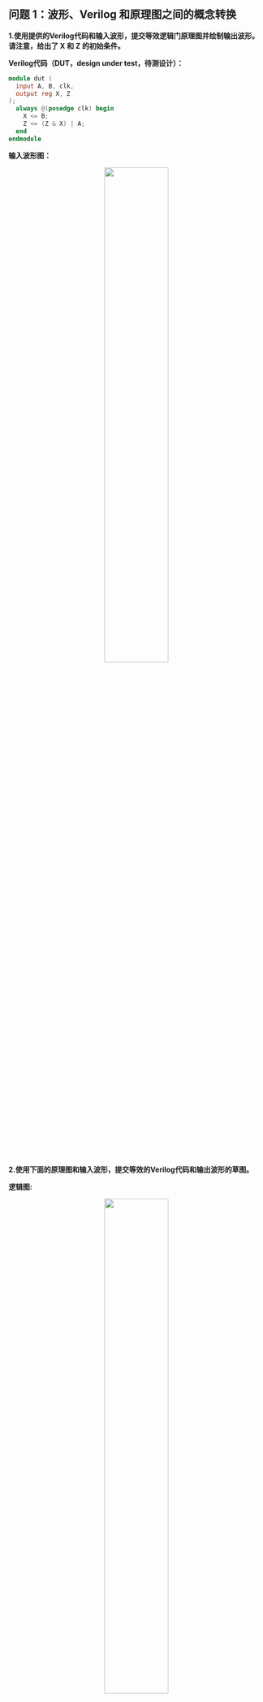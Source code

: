 ## 问题 1：波形、Verilog 和原理图之间的概念转换

**1.使用提供的Verilog代码和输入波形，提交等效逻辑门原理图并绘制输出波形。请注意，给出了 X 和 Z 的初始条件。**

**Verilog代码（DUT，design under test，待测设计）：**

```Verilog
module dut (
  input A, B, clk,
  output reg X, Z
);
  always @(posedge clk) begin
    X <= B;
    Z <= (Z & X) | A;
  end
endmodule
```

**输入波形图：**

<div align=center> <img src="fig/lab_answer_q1_a.png" width = 50%/> </div>

**2.使用下面的原理图和输入波形，提交等效的Verilog代码和输出波形的草图。**

**逻辑图:**

<div align=center> <img src="fig/lab_answer_q1_b_1.png" width = 50%/> </div>

**输入波形图：**

<div align=center> <img src="fig/lab_answer_q1_b_2.png" width = 50%/> </div>

**3.使用下面提供的输入和输出波形，提交等效的原理图和Verilog代码。提示：仅使用1个触发器和1个逻辑门。A是输入，X和Y是输出。**

<div align=center> <img src="fig/lab_answer_q1_c.png" width = 50%/> </div>

## 问题 2：写一个testbench

**使用问题1.1中的Verilog代码，编写一个模拟输入波形（包括初始条件）的testbench，提交Verilog testbench和显示所有输入和输出引脚的模拟波形图。**

**提示：确保将testbench与DUT代码分开。在testbench中实例化您的DUT，而不是复制功能。**

### 代码部分

为了解决这个问题，Verilator需要三个文件：`dut.v` `dut_tb.v` `sim_main.cpp`。下面依次介绍：

**`dut.v`**

```Verilog
`timescale 1ns/1ns
module dut (
  input A, B, clk,
  output reg X, Z
);
  always @(posedge clk) begin
    X <= B;
    Z <= (Z & X) | A;
  end
endmodule
```

`dut_tb.v`

```Verilog
`timescale 1ns/1ns
module dut_tb();
  // 输入信号
  reg A;
  reg B;
  reg clk;
  // 输出信号
  reg X;
  reg Z;
  //实例化dut
  dut dut_0(
   .A (A),
   .B (B),
   .clk (clk),
   .X (X),
   .Z (Z)
 );
  //初始化输入信号
    initial begin
      clk = 1'b1;
      A   = 1'b0;
      B   = 1'b0;
    end
    
    initial begin
      forever #2 clk = ~clk;
    end
    
    initial begin
      #3 A = 1'b1;
      #2 A = 1'b0;
    end
    
    initial begin
      #1  B = 1'b1;
      #10 B = 1'b0;
    end
    
    initial begin
      #110 $finish;
    end
endmodule
```

这是`dut.v`的testbench文件。题目要求在testbench中实例化dut，因此新建一个文件定义输入并实例化dut。

`sim_main.cpp`

```cpp
#include <verilated.h>
#include <verilated_vcd_c.h>
#include "Vdut_tb.h"
 
int main(int argc, char** argv){
//构造环境对象，设计对象，波形对象
  VerilatedContext* m_contextp = new VerilatedContext;//环境
  VerilatedVcdC*    m_trace   = new VerilatedVcdC;//波形
  Vdut_tb*          m_duvp     = new Vdut_tb;//设计
//波形配置
  m_contextp->traceEverOn(true);//环境里打开波形开关
  m_duvp->trace(m_trace,3);//深度为3
  m_trace->open("cnt_ceil_wf.vcd");//打开要存数据的vcd文件
//写入数据到波形文件里
  while (!m_contextp->gotFinish()){
  //刷新电路状态
    m_duvp->eval();
  //dump数据
    m_trace->dump(m_contextp->time());
  //增加仿真时间
    m_contextp->timeInc(1);
  }
//记得关闭trace对象以保存文件里的数据
  m_trace->close();
//释放内存
//delete m_duvp;
  return 0;
}
```

这是Verilator所必须的wrapper file，文件旨在提供一个main入口，用于执行对例化的设计的类的操作。

### 控制台部分

`dut.v` `dut_tb.v` `sim_main.cpp`存放在`l2_q2`文件夹中。

**生成目标文件夹**

```shell
shimofang@shimofang-virtual-machine:~/verilator/examples/l2_q2$ verilator -Wall --trace --timing -cc -exe dut_tb.v sim_main.cpp
%Warning-UNUSEDSIGNAL: dut_tb.v:8:7: Signal is not used: 'X'
                                   : ... In instance dut_tb
    8 |   reg X;
      |       ^
                       ... For warning description see https://verilator.org/warn/UNUSEDSIGNAL?v=5.016
                       ... Use "/* verilator lint_off UNUSEDSIGNAL */" and lint_on around source to disable this message.
%Warning-UNUSEDSIGNAL: dut_tb.v:9:7: Signal is not used: 'Z'
                                   : ... In instance dut_tb
    9 |   reg Z;
      |       ^
%Error: Exiting due to 2 warning(s)
```

一个小小的警告，但问题不大

**编译**

```shell
shimofang@shimofang-virtual-machine:~/verilator/examples/l2_q2$ cd o*
shimofang@shimofang-virtual-machine:~/verilator/examples/l2_q2/obj_dir$ make -f Vdut_tb.mk
ccache g++  -I.  -MMD -I/usr/local/share/verilator/include -I/usr/local/share/verilator/include/vltstd -DVM_COVERAGE=0 -DVM_SC=0 -DVM_TRACE=1 -DVM_TRACE_FST=0 -DVM_TRACE_VCD=1 -faligned-new -fcf-protection=none -Wno-bool-operation -Wno-sign-compare -Wno-uninitialized -Wno-unused-but-set-variable -Wno-unused-parameter -Wno-unused-variable -Wno-shadow       -fcoroutines -Os -c -o sim_main.o ../sim_main.cpp
ccache g++ -Os  -I.  -MMD -I/usr/local/share/verilator/include -I/usr/local/share/verilator/include/vltstd -DVM_COVERAGE=0 -DVM_SC=0 -DVM_TRACE=1 -DVM_TRACE_FST=0 -DVM_TRACE_VCD=1 -faligned-new -fcf-protection=none -Wno-bool-operation -Wno-sign-compare -Wno-uninitialized -Wno-unused-but-set-variable -Wno-unused-parameter -Wno-unused-variable -Wno-shadow       -fcoroutines -c -o verilated.o /usr/local/share/verilator/include/verilated.cpp
ccache g++ -Os  -I.  -MMD -I/usr/local/share/verilator/include -I/usr/local/share/verilator/include/vltstd -DVM_COVERAGE=0 -DVM_SC=0 -DVM_TRACE=1 -DVM_TRACE_FST=0 -DVM_TRACE_VCD=1 -faligned-new -fcf-protection=none -Wno-bool-operation -Wno-sign-compare -Wno-uninitialized -Wno-unused-but-set-variable -Wno-unused-parameter -Wno-unused-variable -Wno-shadow       -fcoroutines -c -o verilated_vcd_c.o /usr/local/share/verilator/include/verilated_vcd_c.cpp
ccache g++ -Os  -I.  -MMD -I/usr/local/share/verilator/include -I/usr/local/share/verilator/include/vltstd -DVM_COVERAGE=0 -DVM_SC=0 -DVM_TRACE=1 -DVM_TRACE_FST=0 -DVM_TRACE_VCD=1 -faligned-new -fcf-protection=none -Wno-bool-operation -Wno-sign-compare -Wno-uninitialized -Wno-unused-but-set-variable -Wno-unused-parameter -Wno-unused-variable -Wno-shadow       -fcoroutines -c -o verilated_timing.o /usr/local/share/verilator/include/verilated_timing.cpp
ccache g++ -Os  -I.  -MMD -I/usr/local/share/verilator/include -I/usr/local/share/verilator/include/vltstd -DVM_COVERAGE=0 -DVM_SC=0 -DVM_TRACE=1 -DVM_TRACE_FST=0 -DVM_TRACE_VCD=1 -faligned-new -fcf-protection=none -Wno-bool-operation -Wno-sign-compare -Wno-uninitialized -Wno-unused-but-set-variable -Wno-unused-parameter -Wno-unused-variable -Wno-shadow       -fcoroutines -c -o verilated_threads.o /usr/local/share/verilator/include/verilated_threads.cpp
/usr/bin/python3 /usr/local/share/verilator/bin/verilator_includer -DVL_INCLUDE_OPT=include Vdut_tb.cpp Vdut_tb___024root__DepSet_hcdd3bd5b__0.cpp Vdut_tb___024root__DepSet_h9706dbf6__0.cpp Vdut_tb__Trace__0.cpp Vdut_tb___024root__Slow.cpp Vdut_tb___024root__DepSet_h9706dbf6__0__Slow.cpp Vdut_tb__Syms.cpp Vdut_tb__Trace__0__Slow.cpp > Vdut_tb__ALL.cpp
ccache g++ -Os  -I.  -MMD -I/usr/local/share/verilator/include -I/usr/local/share/verilator/include/vltstd -DVM_COVERAGE=0 -DVM_SC=0 -DVM_TRACE=1 -DVM_TRACE_FST=0 -DVM_TRACE_VCD=1 -faligned-new -fcf-protection=none -Wno-bool-operation -Wno-sign-compare -Wno-uninitialized -Wno-unused-but-set-variable -Wno-unused-parameter -Wno-unused-variable -Wno-shadow       -fcoroutines -c -o Vdut_tb__ALL.o Vdut_tb__ALL.cpp
echo "" > Vdut_tb__ALL.verilator_deplist.tmp
Archive ar -rcs Vdut_tb__ALL.a Vdut_tb__ALL.o
g++ -fuse-ld=mold    sim_main.o verilated.o verilated_vcd_c.o verilated_timing.o verilated_threads.o Vdut_tb__ALL.a    -pthread -lpthread -latomic   -o Vdut_tb
rm Vdut_tb__ALL.verilator_deplist.tmp
```

**执行**

```shell
shimofang@shimofang-virtual-machine:~/verilator/examples/l2_q2/obj_dir$ ./Vdut_tb
- dut_tb.v:40: Verilog $finish
```

### 波形展示

<div align=center> <img src="fig/lab_answer_q2.png" width = 100%/> </div>

**和题目波形保持一致！**

另外，本题参考了此文章：
[使用Verilator仿真基于Verilog编写的testbench](https://blog.csdn.net/weixin_44699856/article/details/130253574)